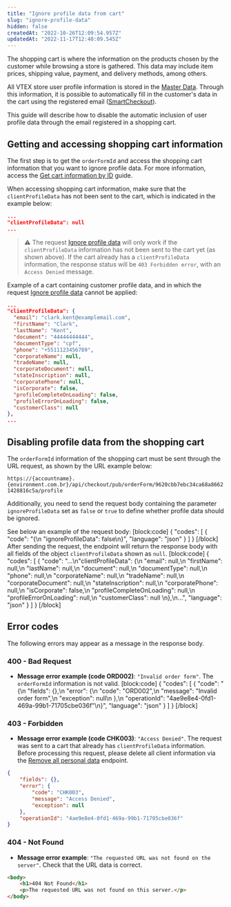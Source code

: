 ```yaml
---
title: "Ignore profile data from cart"
slug: "ignore-profile-data"
hidden: false
createdAt: "2022-10-26T12:09:54.957Z"
updatedAt: "2022-11-17T12:40:09.545Z"
---
```

The shopping cart is where the information on the products chosen by the customer while browsing a store is gathered. This data may include item prices, shipping value, payment, and delivery methods, among others.

All VTEX store user profile information is stored in the [Master Data](https://help.vtex.com/en/tutorial/master-data--4otjBnR27u4WUIciQsmkAw). Through this information, it is possible to automatically fill in the customer's data in the cart using the registered email ([SmartCheckout](https://help.vtex.com/en/tutorial/smartcheckout-customer-information-automatic-fill-in--2Nuu3xAFzdhIzJIldAdtan)).

This guide will describe how to disable the automatic inclusion of user profile data through the email registered in a shopping cart.

## Getting and accessing shopping cart information

The first step is to get the `orderFormId` and access the shopping cart information that you want to ignore profile data. For more information, access the [Get cart information by ID](https://developers.vtex.com/vtex-rest-api/docs/get-cart-information-by-id) guide.

When accessing shopping cart information, make sure that the `clientProfileData` has not been sent to the cart, which is indicated in the example below:

```json
...
"clientProfileData": null
...
```

>⚠️ The request [Ignore profile data](https://developers.vtex.com/vtex-rest-api/reference/ignoreprofiledata) will only work if the `clientProfileData` information has not been sent to the cart yet (as shown above). If the cart already has a `clientProfileData` information, the response status will be `403 Forbidden error`, with an `Access Denied` message.

Example of a cart containing customer profile data, and in which the request [Ignore profile data](https://developers.vtex.com/vtex-rest-api/reference/ignoreprofiledata) cannot be applied:

```json
...
"clientProfileData": {
  "email": "clark.kent@examplemail.com",
  "firstName": "Clark",
  "lastName": "Kent",
  "document": "44444444444",
  "documentType": "cpf",
  "phone": "+5511123456789",
  "corporateName": null,
  "tradeName": null,
  "corporateDocument": null,
  "stateInscription": null,
  "corporatePhone": null,
  "isCorporate": false,
  "profileCompleteOnLoading": false,
  "profileErrorOnLoading": false,
  "customerClass": null
},
...
```

## Disabling profile data from the shopping cart

The `orderFormId` information of the shopping cart must be sent through the URL request, as shown by the URL example below:

`https://{accountname}.{environment.com.br}/api/checkout/pub/orderForm/9620cbb7ebc34ca68a86621428816c5a/profile`

Additionally, you need to send the request body containing the parameter `ignoreProfileData` set as `false` or `true` to define whether profile data should be ignored.

See below an example of the request body:
[block:code]
{
  "codes": [
    {
      "code": "{\n  \"ignoreProfileData\": false\n}",
      "language": "json"
    }
  ]
}
[/block]
After sending the request, the endpoint will return the response body with all fields of the object `clientProfileData` shown as `null`.
[block:code]
{
  "codes": [
    {
      "code": "...\n\"clientProfileData\": {\n  \"email\": null,\n  \"firstName\": null,\n  \"lastName\": null,\n  \"document\": null,\n  \"documentType\": null,\n  \"phone\": null,\n  \"corporateName\": null,\n  \"tradeName\": null,\n  \"corporateDocument\": null,\n  \"stateInscription\": null,\n  \"corporatePhone\": null,\n  \"isCorporate\": false,\n  \"profileCompleteOnLoading\": null,\n  \"profileErrorOnLoading\": null,\n  \"customerClass\": null \n},\n...",
      "language": "json"
    }
  ]
}
[/block]
## Error codes

The following errors may appear as a message in the response body.

### 400 - Bad Request

- **Message error example (code ORD002)**: `"Invalid order form"`. The `orderFormId` information is not valid.
[block:code]
{
  "codes": [
    {
      "code": "{\n    \"fields\": {},\n    \"error\": {\n        \"code\": \"ORD002\",\n        \"message\": \"Invalid order form\",\n        \"exception\": null\n    },\n    \"operationId\": \"4ae9e8e4-0fd1-469a-99b1-71705cbe036f\"\n}",
      "language": "json"
    }
  ]
}
[/block]
### 403 - Forbidden

- **Message error example (code CHK003)**: `"Access Denied"`. The request was sent to a cart that already has `clientProfileData` information. Before processing this request, please delete all client information via the [Remove all personal data](https://developers.vtex.com/vtex-rest-api/docs/remove-all-personal-data) endpoint.

```json
{
    "fields": {},
    "error": {
        "code": "CHK003",
        "message": "Access Denied",
        "exception": null
    },
    "operationId": "4ae9e8e4-0fd1-469a-99b1-71705cbe036f"
}
```

### 404 - Not Found

- **Message error example**: `"The requested URL was not found on the server"`. Check that the URL data is correct.

```html
<body>
	<h1>404 Not Found</h1>
	<p>The requested URL was not found on this server.</p>
</body>
```